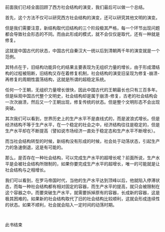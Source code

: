 <p>前面我们已经全面回顾了西方社会结构的演变，我们最后可以做一个总结。</p><p>首先，这个方法不仅可以研究西方社会结构的演变，还可以研究其他文明的演变。</p><p>但是我们需要注意，新结构取代旧结构的三个阶段极其严格，每一个环节出现问题都会导致社会形态的不同。而由此形成的模式，就不会仅仅是取代，还有一种就是修复。</p><p>这就是中国古代的状态，中国古代自秦汉大一统以后到清朝两千年的演变就是一个范例。</p><p>其特点在于，旧结构功能异化的结果主要表现为无组织力量的增长，由于形成潜结构的过程被阻断，旧结构又存在着修复机制，社会结构的演变旧呈现为修复-崩溃-再修复的周期性震荡结构，这就是所谓的超稳定系统。</p><p>任何一个王朝，无组织力量增长很快，因此中国古代的王朝最长也只有三百多年。但是纵观中国古代整个文明史，社会结构却是属于崩溃-修复，古老的社会结构会一次次崩溃，然后又一个王朝出现，修复传统的状态。但是整个文明形态不会出现突破。</p><p>其次我们可以看到，世界历史上的生产水平不是直线式的，而是波浪式增长。但是经济结构不等于生产水平，在一个稳定的社会之中，经济结构往往是稳定的，但是生产水平却在不断提高（譬如说市场经济一直处于稳定态和生产水平不断增长）。</p><p>而当社会结构转型的时候，新结构没有形成的时候，社会处于动荡状态，引起生产力的急速倒退，这是有可能的。</p><p>那么，是否存在一种社会结构，可以完成生产水平的超增长呢？前面所说，生产水平是会被社会结构所限制的，如果你要完成生产水平的超增长，唯一的可能就是让社会结构与之相增长。</p><p>我们可以看到，在罗马帝国时代，当他的生产水平达到顶峰以后，他就陷入停滞状态，而每一种社会结构都有相对固定的容器，而生产水平的提高，就只会被限制在这个容器之中。而要突破生产水平，就需要拆掉原有的容器，长成新的容器，这是极其困难的。如果新的社会结构取代了旧的社会结构比较顺利，这就会形成连续性的状态。如果不顺利，社会就会陷入一定时间的动荡时期。</p><p><br></p><p>此书结束</p><p></p>